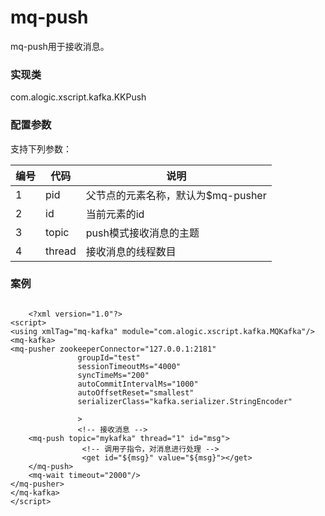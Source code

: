 mq-push
=======

mq-push用于接收消息。

### 实现类

com.alogic.xscript.kafka.KKPush

### 配置参数

支持下列参数：

| 编号 | 代码 | 说明 |
| ---- | ---- | ---- |
| 1 | pid | 父节点的元素名称，默认为$mq-pusher |
| 2 | id | 当前元素的id |
| 3 | topic | push模式接收消息的主题 |
| 4 | thread | 接收消息的线程数目  |

### 案例

```

	<?xml version="1.0"?>
<script>
<using xmlTag="mq-kafka" module="com.alogic.xscript.kafka.MQKafka"/>
<mq-kafka>
<mq-pusher zookeeperConnector="127.0.0.1:2181" 
			   groupId="test" 
			   sessionTimeoutMs="4000" 
			   syncTimeMs="200"
			   autoCommitIntervalMs="1000" 
			   autoOffsetReset="smallest"
			   serializerClass="kafka.serializer.StringEncoder"
	
			   > 
			   <!-- 接收消息 -->
	<mq-push topic="mykafka" thread="1" id="msg">
				<!-- 调用子指令，对消息进行处理 -->
				<get id="${msg}" value="${msg}"></get>
	</mq-push>
	<mq-wait timeout="2000"/>
</mq-pusher>
</mq-kafka>
</script>

```